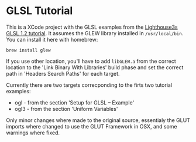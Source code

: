 GLSL Tutorial
============
This is a XCode project with the GLSL examples from the [Lighthouse3s GLSL 1.2 tutorial](http://www.lighthouse3d.com/tutorials/glsl-tutorial/). It assumes the GLEW library installed in <code>/usr/local/bin</code>. You can install it here with homebrew:

```
brew install glew
```

If you use other location, you'll have to add <code>libGLEW.a</code> from the correct location to the 'Link Binary With Libraries' build phase and set the correct path in 'Headers Search Paths' for each target.

Currently there are two targets correcponding to the firts two tutorial examples:

* ogl - from the section 'Setup for GLSL – Example'
* ogl3 - from the section 'Uniform Variables'

Only minor changes where made to the original source, essentialy the GLUT imports where changed to use the GLUT Framework in OSX, and some warnings where fixed.